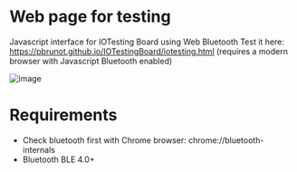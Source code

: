 # Web page for testing
Javascript interface for IOTesting Board using Web Bluetooth
Test it here: https://pbrunot.github.io/IOTestingBoard/iotesting.html (requires a modern browser with Javascript Bluetooth enabled)

![image](https://user-images.githubusercontent.com/6236243/210662607-dcfc32fa-8c9d-4c18-8cc3-11f36e2769ee.png)


# Requirements
* Check bluetooth first with Chrome browser: chrome://bluetooth-internals
* Bluetooth BLE 4.0+

